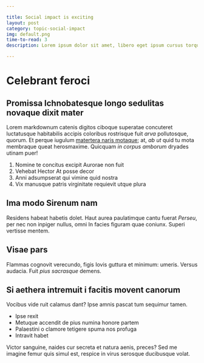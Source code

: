 ```yaml
---

title: Social impact is exciting
layout: post
category: topic-social-impact
img: default.png
time-to-read: 3
description: Lorem ipsum dolor sit amet, libero eget ipsum cursus torquent elit non, quis diam duis, fusce vitae tortor libero enim arcu at. Torquent dolor ut dignissim est odio, scelerisque sodales eget justo metus, sodales justo ultricies eu, inceptos amet. Condimentum duis cras turpis integer. Nec sed condimentum consequat wisi nec, risus dignissim vel, venenatis cras in nunc eros, venenatis enim pellentesque in vivamus odio convallis, aliquam aliquip neque mauris magna.

---
```


# Celebrant feroci

## Promissa Ichnobatesque longo sedulitas novaque dixit mater

Lorem markdownum catenis digitos ciboque superatae concuteret luctatusque
habitabilis accipis coloribus rostrisque fuit *arva* pollutosque, quorum. Et
perque iugulum [matertera naris motaque](http://www.namque.io/litora); at, *ab
ut* quid tu mota membraque queat herosmaxime. Quicquam *in corpus amborum*
dryades utinam puer!

1. Nomine te concitus excipit Aurorae non fuit
2. Vehebat Hector At posse decor
3. Anni adsumpserat qui vimine quid nostra
4. Vix manusque patris virginitate requievit utque plura

## Ima modo Sirenum nam

Residens habeat habetis dolet. Haut aurea paulatimque cantu fuerat *Perseu*, per
nec non inpiger nullus, omni In facies figuram quae coniunx. Superi vertisse
mentem.

## Visae pars

Flammas cognovit verecundo, figis Iovis guttura et minimum: umeris. Versus
audacia. Fuit *pius sacrasque* demens.

## Si aethera intremuit i facitis movent canorum

Vocibus vide ruit calamus dant? Ipse amnis pascat tum sequimur tamen.

- Ipse rexit
- Metuque accendit de pius numina honore partem
- Palaestini o clamore tetigere spuma nos profuga
- Intravit habet

Victor sanguine, naides cur secreta et natura aenis, preces? Sed me imagine
femur quis simul est, respice in virus serosque ducibusque volat.